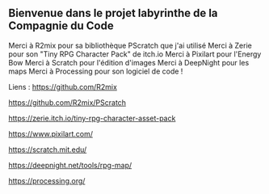 ## Bienvenue dans le projet labyrinthe de la Compagnie du Code
Merci à R2mix pour sa bibliothèque PScratch que j'ai utilisé
Merci à Zerie pour son "Tiny RPG Character Pack" de itch.io
Merci à Pixilart pour l'Energy Bow
Merci à Scratch pour l'édition d'images
Merci à DeepNight pour les maps
Merci à Processing pour son logiciel de code !

Liens : 
https://github.com/R2mix

https://github.com/R2mix/PScratch

https://zerie.itch.io/tiny-rpg-character-asset-pack

https://www.pixilart.com/

https://scratch.mit.edu/

https://deepnight.net/tools/rpg-map/

https://processing.org/
